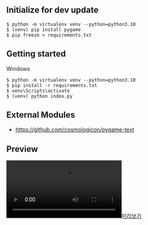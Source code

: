 ## Initialize for dev update

```
$ python -m virtualenv venv --python=python3.10
$ (venv) pip install pygame 
$ pip freeze > requirements.txt
```

## Getting started
Windows
```
$ python -m virtualenv venv --python=python3.10
$ pip install -r requirements.txt 
$ venv\Scripts\activate
$ (venv) python index.py
```

## External Modules
- https://github.com/cosmologicon/pygame-text

## Preview
[![미리보기](https://github.com/koojongin/dragon-flight/blob/main/preview.mp4)]([https://youtu.be/vt5fpE0bzSY](https://github.com/koojongin/dragon-flight/blob/main/preview.mp4))
